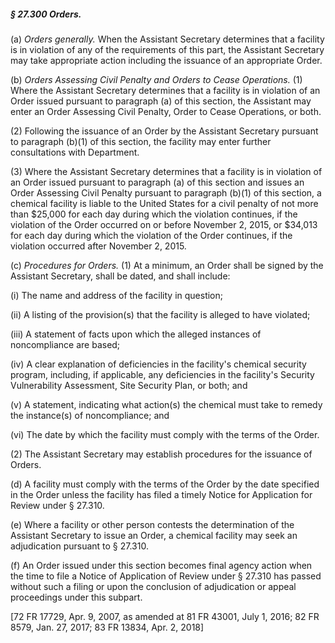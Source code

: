 ##### § 27.300 Orders. #####

(a) *Orders generally.* When the Assistant Secretary determines that a facility is in violation of any of the requirements of this part, the Assistant Secretary may take appropriate action including the issuance of an appropriate Order.

(b) *Orders Assessing Civil Penalty and Orders to Cease Operations.* (1) Where the Assistant Secretary determines that a facility is in violation of an Order issued pursuant to paragraph (a) of this section, the Assistant may enter an Order Assessing Civil Penalty, Order to Cease Operations, or both.

(2) Following the issuance of an Order by the Assistant Secretary pursuant to paragraph (b)(1) of this section, the facility may enter further consultations with Department.

(3) Where the Assistant Secretary determines that a facility is in violation of an Order issued pursuant to paragraph (a) of this section and issues an Order Assessing Civil Penalty pursuant to paragraph (b)(1) of this section, a chemical facility is liable to the United States for a civil penalty of not more than $25,000 for each day during which the violation continues, if the violation of the Order occurred on or before November 2, 2015, or $34,013 for each day during which the violation of the Order continues, if the violation occurred after November 2, 2015.

(c) *Procedures for Orders.* (1) At a minimum, an Order shall be signed by the Assistant Secretary, shall be dated, and shall include:

(i) The name and address of the facility in question;

(ii) A listing of the provision(s) that the facility is alleged to have violated;

(iii) A statement of facts upon which the alleged instances of noncompliance are based;

(iv) A clear explanation of deficiencies in the facility's chemical security program, including, if applicable, any deficiencies in the facility's Security Vulnerability Assessment, Site Security Plan, or both; and

(v) A statement, indicating what action(s) the chemical must take to remedy the instance(s) of noncompliance; and

(vi) The date by which the facility must comply with the terms of the Order.

(2) The Assistant Secretary may establish procedures for the issuance of Orders.

(d) A facility must comply with the terms of the Order by the date specified in the Order unless the facility has filed a timely Notice for Application for Review under § 27.310.

(e) Where a facility or other person contests the determination of the Assistant Secretary to issue an Order, a chemical facility may seek an adjudication pursuant to § 27.310.

(f) An Order issued under this section becomes final agency action when the time to file a Notice of Application of Review under § 27.310 has passed without such a filing or upon the conclusion of adjudication or appeal proceedings under this subpart.

[72 FR 17729, Apr. 9, 2007, as amended at 81 FR 43001, July 1, 2016; 82 FR 8579, Jan. 27, 2017; 83 FR 13834, Apr. 2, 2018]